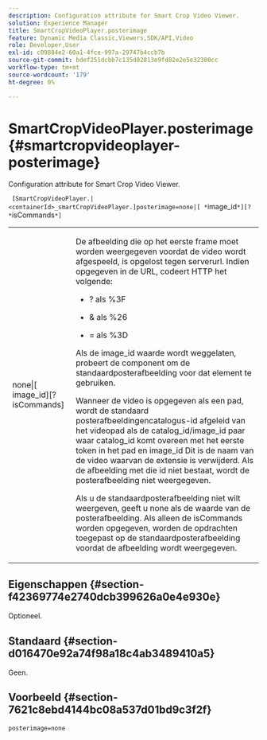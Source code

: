 ```yaml
---
description: Configuration attribute for Smart Crop Video Viewer.
solution: Experience Manager
title: SmartCropVideoPlayer.posterimage
feature: Dynamic Media Classic,Viewers,SDK/API,Video
role: Developer,User
exl-id: c09884e2-60a1-4fce-997a-29747b4ccb7b
source-git-commit: bdef251dcbb7c135d02813e9fd82e2e5e32300cc
workflow-type: tm+mt
source-wordcount: '179'
ht-degree: 0%

---
```


# SmartCropVideoPlayer.posterimage{#smartcropvideoplayer-posterimage}

Configuration attribute for Smart Crop Video Viewer.

` [SmartCropVideoPlayer.|<containerId>_smartCropVideoPlayer.]posterimage=none|[ *`image_id`*][? *`isCommands`*]`

<table id="table_C616483932C2482CA9794DDD7313FD7C"> 
 <tbody> 
  <tr> 
   <td colname="col1"> <p> <span class="codeph"> none|[<span class="varname"> image_id</span>][?<span class="varname"> isCommands</span>]</span> </p> </td> 
   <td colname="col2"> <p> De afbeelding die op het eerste frame moet worden weergegeven voordat de video wordt afgespeeld, is opgelost tegen <span class="codeph"> serverurl</span>. Indien opgegeven in de URL, codeert HTTP het volgende: </p> <p> 
     <ul id="ul_B38A687CEFE64C68A0B2C227A68A458F"> 
      <li id="li_E7AE1BDAC17E49E0B7ACF89C5C0529F0"> <p> <span class="codeph"> ?</span> als <span class="codeph"> %3F</span> </p> </li> 
      <li id="li_391CCF067F734480B2B4AFC9760C479A"> <p> <span class="codeph"> &amp;</span> als <span class="codeph"> %26</span> </p> </li> 
      <li id="li_6824B66A55554C5A8B12874DCF5BFAEE"> <p> <span class="codeph"> =</span> als <span class="codeph"> %3D</span> </p> </li> 
     </ul> </p> <p>Als de <span class="codeph"><span class="varname"> image_id</span></span> waarde wordt weggelaten, probeert de component om de standaardposterafbeelding voor dat element te gebruiken. </p> <p>Wanneer de video is opgegeven als een pad, wordt de standaard posterafbeeldingencatalogus-id afgeleid van het videopad als de <span class="codeph"> catalog_id/image_id</span> paar waar <span class="codeph"> catalog_id</span> komt overeen met het eerste token in het pad en <span class="codeph"> image_id</span> Dit is de naam van de video waarvan de extensie is verwijderd. Als de afbeelding met die id niet bestaat, wordt de posterafbeelding niet weergegeven. </p> <p>Als u de standaardposterafbeelding niet wilt weergeven, geeft u <span class="codeph"> none</span> als de waarde van de posterafbeelding. Als alleen de <span class="codeph"><span class="varname"> isCommands</span></span> worden opgegeven, worden de opdrachten toegepast op de standaardposterafbeelding voordat de afbeelding wordt weergegeven. </p> </td> 
  </tr> 
 </tbody> 
</table>

## Eigenschappen {#section-f42369774e2740dcb399626a0e4e930e}

Optioneel.

## Standaard {#section-d016470e92a74f98a18c4ab3489410a5}

Geen.

## Voorbeeld {#section-7621c8ebd4144bc08a537d01bd9c3f2f}

```
posterimage=none
```
